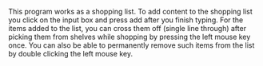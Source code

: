 This program works as a shopping list.
To add content to the shopping list you click on the input box and press add after you finish typing.
For the items added to the list, you can cross them off (single line through) after picking them from shelves while shopping by pressing the left mouse key once.
You can also be able to permanently remove such items from the list by double clicking the left mouse key.

